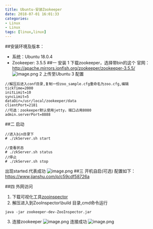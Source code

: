 ```yaml
---
title: Ubuntu-安装Zookeeper
date: 2018-07-01 16:01:33
categories: 
- Linux 
- Linux
tags: [linux,linux]
---
```


<meta name="referrer" content="no-referrer" />


##安装环境及版本：
- 系统：Ubuntu 18.0.4
- Zookeeper: 3.5.5
##一 安装
1 下载zookeeper，选择带bin的这个 
官网：http://apache.mirrors.ionfish.org/zookeeper/zookeeper-3.5.5/
![image.png](https://upload-images.jianshu.io/upload_images/2803682-a6d314691be883ed.png?imageMogr2/auto-orient/strip%7CimageView2/2/w/1240)
2 上传至Ubuntu
3 配置
```
//解压后进入conf目录,复制一份zoo_sample.cfg重命名为zoo.cfg,编辑
tickTime=2000
initLimit=10
syncLimit=5
dataDir=/usr/local/zookeeper/data
clientPort=2181
//可选：zookeeper默认使用jetty，端口占用8080
admin.serverPort=8888
```
##二  启动
```
//进入bin目录下
# ./zkServer.sh start

//查看状态
# ./zkServer.sh status
//停止
# ./zkServer.sh stop
```
出现started.代表成功
![image.png](https://upload-images.jianshu.io/upload_images/2803682-442f2691e917daf6.png?imageMogr2/auto-orient/strip%7CimageView2/2/w/1240)
##三 开机自启(可选)
配置如下：https://www.jianshu.com/p/c59cdf58726a

##四 外网访问
1. 下载可视化工具[zooinspector](https://issues.apache.org/jira/secure/attachment/12436620/ZooInspector.zip)
2. 解压进入到ZooInspector\build 目录,cmd命令运行
```
java -jar zookeeper-dev-ZooInspector.jar
```
3. 连接zookeeper
![image.png](https://upload-images.jianshu.io/upload_images/2803682-06edc2697b05568c.png?imageMogr2/auto-orient/strip%7CimageView2/2/w/1240)
连接成功
![image.png](https://upload-images.jianshu.io/upload_images/2803682-c911df45b179afbf.png?imageMogr2/auto-orient/strip%7CimageView2/2/w/1240)
